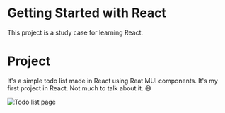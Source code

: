 # Getting Started with React

This project is a study case for learning React. 

# Project

It's a simple todo list made in React using Reat MUI components. It's my first project in React. Not much to talk about it. 😅

![Todo list page]('./images/page.png')